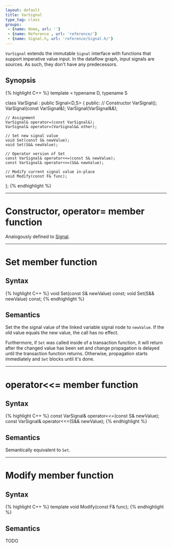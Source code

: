 ```yaml
---
layout: default
title: VarSignal
type_tag: class
groups: 
 - {name: Home, url: ''}
 - {name: Reference , url: 'reference/'}
 - {name: Signal.h, url: 'reference/Signal.h/'}
---
```

`VarSignal` extends the immutable `Signal` interface with functions that support imperative value input.
In the dataflow graph, input signals are sources. As such, they don't have any predecessors.

## Synopsis
{% highlight C++ %}
template
<
    typename D,
    typename S
>
class VarSignal : public Signal<D,S>
{
public:
    // Constructor
    VarSignal();
    VarSignal(const VarSignal&);
    VarSignal(VarSignal&&);

    // Assignment
    VarSignal& operator=(const VarSignal&);
    VarSignal& operator=(VarSignal&& other);

    // Set new signal value
    void Set(const S& newValue);
    void Set(S&& newValue);

    // Operator version of Set
    const VarSignal& operator<<=(const S& newValue);
    const VarSignal& operator<<=(S&& newValue);

    // Modify current signal value in-place
    void Modify(const F& func);
};
{% endhighlight %}


-----

<h1>Constructor, operator= <span class="type_tag">member function</span></h1>

Analogously defined to [Signal](#signal).

-----

<h1>Set <span class="type_tag">member function</span></h1>

## Syntax
{% highlight C++ %}
void Set(const S& newValue) const;
void Set(S&& newValue) const;
{% endhighlight %}

## Semantics
Set the the signal value of the linked variable signal node to `newValue`. If the old value equals the new value, the call has no effect.

Furthermore, if `Set` was called inside of a transaction function, it will return after the changed value has been set and change propagation is delayed until the transaction function returns.
Otherwise, propagation starts immediately and `Set` blocks until it's done.

-----

<h1>operator<<= <span class="type_tag">member function</span></h1>

## Syntax
{% highlight C++ %}
const VarSignal& operator<<=(const S& newValue);
const VarSignal& operator<<=(S&& newValue);
{% endhighlight %}

## Semantics
Semantically equivalent to `Set`.

-----

<h1>Modify <span class="type_tag">member function</span></h1>

## Syntax
{% highlight C++ %}
template <typename F>
void Modify(const F& func);
{% endhighlight %}

## Semantics
TODO